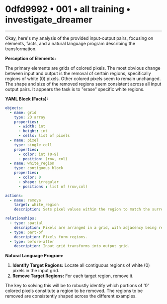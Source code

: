 # 0dfd9992 • 001 • all training • investigate_dreamer

---
Okay, here's my analysis of the provided input-output pairs, focusing on elements, facts, and a natural language program describing the transformation.

**Perception of Elements:**

The primary elements are grids of colored pixels. The most obvious change between input and output is the removal of certain regions, specifically regions of white (0) pixels. Other colored pixels seem to remain unchanged. The shape and size of the removed regions seem consistent across all input output pairs. It appears the task is to "erase" specific white regions.

**YAML Block (Facts):**



```yaml
objects:
  - name: grid
    type: 2D array
    properties:
      - width: int
      - height: int
      - cells: list of pixels
  - name: pixel
    type: single cell
    properties:
      - color: int (0-9)
      - position: (row, col)
  - name: white_region
    type: contiguous block
    properties:
      - color: 0
      - shape: irregular
      - positions : list of (row,col)

actions:
  - name: remove
    target: white_region
    description: Sets pixel values within the region to match the surrounding values.

relationships:
  - type: spatial
    description: Pixels are arranged in a grid, with adjacency being relevant.
  - type: part-of
    description: Pixels form regions.
  - type: before-after
    description: Input grid transforms into output grid.

```



**Natural Language Program:**

1.  **Identify Target Regions:** Locate all contiguous regions of white (0) pixels in the input grid.
2.  **Remove Target Regions:** For each target region, remove it.

The key to solving this will be to robustly identify which portions of '0' colored pixels constitute a region to be removed. The regions to be removed are consistently shaped across the different examples.

